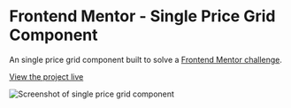 # Frontend Mentor - Single Price Grid Component

An single price grid component built to solve a [Frontend Mentor challenge](https://www.frontendmentor.io).

[View the project live](https://single-price-grid-component-two-flame.vercel.app/)

![Screenshot of single price grid component](https://res.cloudinary.com/gerhynes/image/upload/q_auto/v1594158660/Screenshot_2020-07-07_Frontend_Mentor_Single_Price_Grid_Component_epxtek.png)
